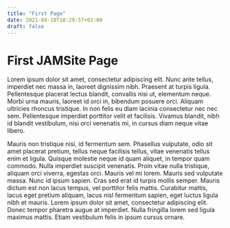```yaml
---
title: "First Page"
date: 2021-04-18T18:29:57+02:00
draft: false
---
```


# First JAMSite Page
Lorem ipsum dolor sit amet, consectetur adipiscing elit. Nunc ante tellus, imperdiet nec massa in, laoreet dignissim nibh. Praesent at turpis ligula. Pellentesque placerat lectus blandit, convallis nisi ut, elementum neque. Morbi urna mauris, laoreet id orci in, bibendum posuere orci. Aliquam ultricies rhoncus tristique. In non felis eu diam lacinia consectetur nec nec sem. Pellentesque imperdiet porttitor velit et facilisis. Vivamus blandit, nibh id blandit vestibulum, nisi orci venenatis mi, in cursus diam neque vitae libero.

Mauris non tristique nisi, id fermentum sem. Phasellus vulputate, odio sit amet placerat pretium, tellus neque facilisis tellus, vitae venenatis tellus enim et ligula. Quisque molestie neque id quam aliquet, in tempor quam commodo. Nulla imperdiet suscipit venenatis. Proin vitae nulla tristique, aliquam orci viverra, egestas orci. Mauris vel mi lorem. Mauris sed vulputate massa. Nunc id ipsum sapien. Cras sed erat id turpis mollis semper. Mauris dictum est non lacus tempus, vel porttitor felis mattis. Curabitur mattis, lacus eget pretium aliquam, lacus nisl fermentum sapien, eget luctus ligula nibh et mauris. Lorem ipsum dolor sit amet, consectetur adipiscing elit. Donec tempor pharetra augue at imperdiet. Nulla fringilla lorem sed ligula maximus mattis. Etiam vestibulum felis in ipsum cursus ornare.
